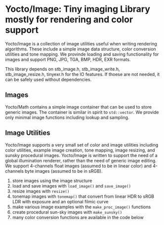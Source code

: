# Yocto/Image: Tiny imaging Library mostly for rendering and color support

Yocto/Image is a collection of image utilities useful when writing rendering
algorithms. These include a simple image data structure, color conversion
utilities and tone mapping. We provinde loading and saving functionality for
images and support PNG, JPG, TGA, BMP, HDR, EXR formats.

This library depends on stb_image.h, stb_image_write.h, stb_image_resize.h,
tinyexr.h for the IO features. If thoese are not needed, it can be safely
used without dependencies.


## Images

Yocto/Math contains a simple image container that can be used to store
generic images. The container is similar in spirit to `std::vector`.
We provide only minimal image functions including lookup and sampling.


## Image Utilities

Yocto/Image supports a very small set of color and image utilities including
color utilities, example image creation, tone mapping, image resizing, and
sunsky procedural images. Yocto/Image is written to support the need of a
global illumination renderer, rather than the need of generic image editing.
We support 4-channels float images (assumed to be in linear color) and
4-channels byte images (assumed to be in sRGB).


1. store images using the image<T> structure
2. load and save images with `load_image()` and `save_image()`
3. resize images with `resize()`
4. tonemap images with `tonemap()` that convert from linear HDR to
   sRGB LDR with exposure and an optional filmic curve
5. make various image examples with the `make_proc_image()` functions
6. create procedural sun-sky images with `make_sunsky()`
7. many color conversion functions are available in the code below


